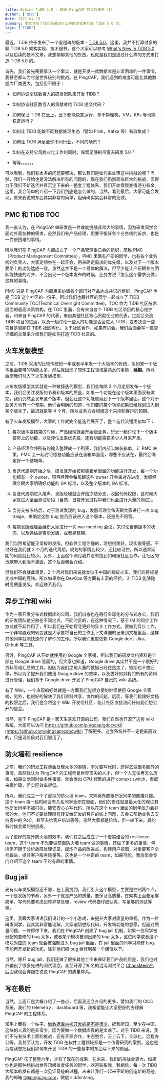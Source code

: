 ```yaml
---
title: Behind TiDB 5.0 - 聊聊 PingCAP 的工程体系（1）
author: ['唐刘']
date: 2021-04-19
summary: 本文介绍了我们是通过什么样的方式来打造 TiDB 5.0 的。
tags: ['TiDB']
---
```


最近，TiDB 终于发布了一个里程碑的版本 - [TiDB 5.0](https://zhuanlan.zhihu.com/p/363442874)。这里，我并不打算过多的聊 TiDB 5.0 架构实现、技术细节，这个大家可以参考 [What's New in TiDB 5.0](https://docs.pingcap.com/tidb/stable/release-5.0.0) 以及后续的技术文章，我想聊聊其他的东西，也就是我们是通过什么样的方式来打造 TiDB 5.0 的。

首先，我们首先需要承认一个事实，就是开发一款数据库是非常困难的一件事情，我甚至都认为它是世界级别的挑战。在 PingCAP，我们遇到的难度可能比其他数据库厂商更大，包括但不限于：

- 如何协调全球数百人的研发团队来开发 TiDB？

- 如何协调社区数百人的贡献者给 TiDB 提交代码？

- 如何保证 TiDB 在云上，云下都能稳定运行，基于物理机，VM，K8s 等也能稳定运行？

- 如何让 TiDB 能跟不同数据处理生态（譬如 Flink，Kafka 等）有效集成？

- 如何让 TiDB 满足全球不同行业，不同的场景？

- 如何在支持公司商业化工作的同时，保留足够的带宽去研发 5.0？

- 等等。。。。。。

可以看到，我们有太多的问题要解决，那么我们是如何来处理这些挑战的呢？当然，我们一开始也是没法解决所有的问题的，现在我们仍然面临巨大的挑战，但得力于我们不断迭代并且沉淀下来的一整套工程体系，我们开始慢慢变得游刃有余。这里，我会简单的介绍一下我们到底是怎么做的，当然，看到最后，大家可能会发现，原来我说的东西其实非常的简单，但确确实实会非常的高效。

## PMC 和 TiDB TOC

我一直认为，在 PingCAP 做研发是一件难度挑战非常大的事情，因为研发同学会面对外面各种的需求，虽然我们有产品经理，但要平衡好各个业务线的诉求，也是一件很困难的事情。

所以我们在 PingCAP 内部成立了一个产品管理委员会的组织，简称 PMC（Product Management Committee），PMC 里面有产研的同学，也有各个业务线的负责人，大家定期坐在一起开会，用来确定需求的优先级，以及对下一个版本要带上的功能达成一致。虽然这并不是一个最优的解法，但至少能让产研跟业务团队能快速的对齐，不会出现一个版本发布的时候，业务方说『怎么这个需求没做』这样的事情。

PMC 只是 PingCAP 内部用来协调各个部门对产品达成共识的组织，PingCAP 也是 TiDB 这个社区的一份子。所以我们也跟社区的同学一起成立了 TiDB Community TOC(Technical Oversight Committee)。TOC 作为 TiDB 社区技术层面的最高决策机构，在 TOC 里面，会有来自各个 TiDB 社区项目的核心维护者，和来自 PingCAP 的代表，来自其他社区核心贡献企业的代表，定期会交流 TiDB 项目的进展，以及一起讨论一些大的功能是否会进入 TiDB，或者决议一些项目是否能在 TiDB 社区孵化。关于社区合作，如果有机会，我们后面会写一篇更详细的文章来介绍我们是如何打造 TiDB 社区的。

## 火车发版模型

之前，TiDB 采用的比较传统的一年或者半年发一个大版本的传统，但如果一个版本里面要带的功能太多，然后就出现了软件工程领域最熟悉的事情 - **延期**。所以后面我们引入了火车发版模型。

火车发版模型其实就是一种敏捷迭代模型，我们会每隔 2 个月定期发布一个版本，我们会关注发版的节奏和版本的质量，如果一个功能在这个版本里面没有做完，我们仍然会发布这个版本，但会让这个功能顺延到下一个版本里面。这个对于业务方也有一个预期，他们会明确的知道，他们要的某个功能如果已经规划进入到某个版本了，最迟就是等 4 个月，所以业务方会根据这个来控制客户的预期。

有了火车发版模型，大家的工作就完全能迭代展开了，整个迭代流程类似如下：

1. 每次版本要结束的时候，产品经理就会开始跟业务，研发一起讨论下一个版本要带上的功能，以及评估出来优先级，还有功能需要多少人月来开发。

2. 产品经理会将所有的输入整理成一个列表，我们内部叫做装箱单，让 PMC 决策，PMC 会一起讨论哪些功能应该在装箱单里面，哪些不应该在，最终会确定好一个装箱单。

3. 当迭代周期开始之后，研发就开始按照装箱单里面的功能进行开发，每一个功能都有一个 owner，项目经理会每周跟这些 owner 开会来对齐进度。发版经理会跟大家明确好功能的 GA 标准，以及整个版本的 GA 标准。

4. 当迭代周期进入尾声，发版经理就会开始冻结分支，收回代码权限，这时候大家就进入全面测试阶段（当然，日常开发过程中我们也会进行大量的测试）。

5. 当分支被冻结后，对于测试发现的 bug，发版经理会每天跟大家进行一次 bug traige，来确定这些 bug 是否应该进入这个版本，还是先不用管。

6. 每周发版经理会组织大家进行一次 war meeting 会议，来讨论当前版本的状态，以及评估是否能发版，或者是延期。

我们当然希望能正常按时发版，但软件工程你懂的，理想很美好，现实很骨感。不过好在我们就 2 个月的迭代周期，规划的事情比较少，还比较可控，所以通常延期的风险就比较小。另外，上面这个流程我并没有提到如何跟社区合作，让社区的贡献带人到版本里面，这个后面我会介绍。

但我们不会就此满足，2 个月对我们来说就类似于中国的绿皮火车，我们的目标是变成中国的高铁。所以如果你在 DevOps 等方面有丰富的经验，让 TiDB 能够随时高质量发版，欢迎联系我们。

## 异步工作和 wiki

作为一家开发分布式数据库的公司，我们自身也在践行全球化的分布式办公，我们的研发团队是分散在不同地点，不同时区的，在这种情况下，基于 IM 的同步工作方式就不起作用了，所以我们在开始探寻更好的异步工作方式。要做到异步工作，一个非常直观的转变就是大家要将自己的工作上下文详细的记录到文档里面，这样其他同学就能快速的了解你的工作。所以我们重度依赖 Google doc，Jira，Github 等工具。

另外，PingCAP 从开始就使用的 Google 全家桶，所以我们的研发文档资料是全部在 Google drive 里面的，但大家也知道，Google drive 其实并不是一个很好的资料管理汇总的工具，但因为我们之前大量的数据已经在这边了，短期也不想迁移，所以为了提升我们使用 Google drive 的效率，以及更好的对我们所有的资料进行管理，我们基于 Google drive 开发了 PingCAP 自己的 wiki 系统。

有了 Wiki，一个直观的好处就是一方面我们能很方便的继续使用 Google 全家桶，另外，也很好的解决了我们资料共享，协作的问题。后面，等我们梳理好文档的权限之后，我们也会将这个 Wiki 开发给社区，能让社区直接访问任何我们想公开的信息。

当然，鉴于 PingCAP 是一家天生喜欢开源的公司，我们自然也开源了这套 wiki 系统，大家可以访问 [https://github.com/pingcap/gdocwiki](https://github.com/pingcap/gdocwiki) 了解更多。这套系统并不一定是最高效的，只是现阶段对我们够用了。

## 防火墙和 resilience

之前，我们的研发工程师会处理太多的事情，不光要写代码，还得去做很多额外的事情，虽然我认为 PingCAP 的工程师是世界顶尖的人才，但一个人无论再怎么厉害，如果让他同时做多件事情，就会类似 CPU 频繁的进行 context switch，看起来很忙碌，但实际效率很低。

所以，我们成立一个了虚拟的防火墙 team，来隔离外部跟研发同学的直接对接。这个 team 每一段时间会有几名同学全职在里面，他们的责任就是最大化的保证其他研发同学不被打扰，能安安心心写代码，所以在这个 team 里面的同学压力会非常的大，他们不光要处理所有转交给研发的客户的线上问题，去会去帮助业务去支持客户的 PoC，甚至去给客户培训等等，虽然大家都是轮值，但一轮下来，真的有时候会累的脱层皮。

为了更好的提升防火墙的效率，我们在之后成立了一个虚实结合的 resilience team，这个 team 不光要做前面防火墙 team 做的事情，还做了更多的事情，包括但不限于分析故障处理记录，提炼产品的改进点，构建用户视图，对重要客户全程跟进，提升客户服务质量等。这也是一个神奇的 team，如果可能，我后面会专门介绍下这个 team 干的有趣的事情。

## Bug jail

光有火车发版模型还不够，在上面提到，我们引入这个模型，主要是控制两个点，一个是发版的节奏，另外一个就是产品的质量。要保证高质量，在架构上面要足够简单，写代码要考虑边界异常处理，review 代码要仔细认真，写足够的测试等等。

这里，我跟大家讲讲我们设计的一个小游戏，来提升大家对质量的重视。作为一位研发同学，我其实非常能理解，大家迫切想写代码，开发新功能的意愿，但面对质量问题，一律得停下来。我们在 PingCAP 创建了 bug jail 机制，如果一位同学被分配的要修的 bug 太多，或者某个模块被测出来的 bug 太多，这位同学或者这个模块对应的 team 就会被强制进入 bug jail 里面，在 jail 里面的同学只能修 bug，不能再开发新的功能，除非他们把 bug 给修到某一个阈值以下。

当然，除开 bug jail，我们还做了很多其他工作来保证我们产品的质量，我们也对外输出了很多先进的测试理念，甚至开源了知名的混沌测试平台 [ChaosMesh®](https://chaos-mesh.org/)，后面我也会详细在说说 PingCAP 的质量体系。

## 写在最后

当然，上面只是大概介绍了一些点，后面我还会介绍的更多，譬如我们的 CICD 系统，我们的 telemetry， dashboard 等，我希望能让大家更好的去理解 PingCAP 的工程体系。

知乎上面有一个帖子，[做数据库内核开发的是不是很少](https://www.zhihu.com/question/445283801/answer/1806851928)，据我所知，至少在中国，这块的人真的是非常少，因为要做一个数据库真的是太难了。对于 TiDB 来说，我们不光有技术上面的挑战，还有开源合作，生态整合，云上云下，全球化，远程办公等，我甚至认为，开发 TiDB 在软件工程领域都是一个值得研究的案例，这也是为啥我想把我们如何来开发 TiDB 的一些基本的东西写下来的原因。

PingCAP 花了整整六年，才有了现在的成果，在未来，我们的挑战会更大，如果你也是那种想挑战世界顶级难度任务的同学，欢迎联系我，我相信，每一次 TiDB 大版本的发布都是一次见证奇迹的过程，未来让我们一起来不断的创造新的奇迹。我的邮箱 [tl@pingcap.com](mailto:tl@pingcap.com)，微信 siddontang。

